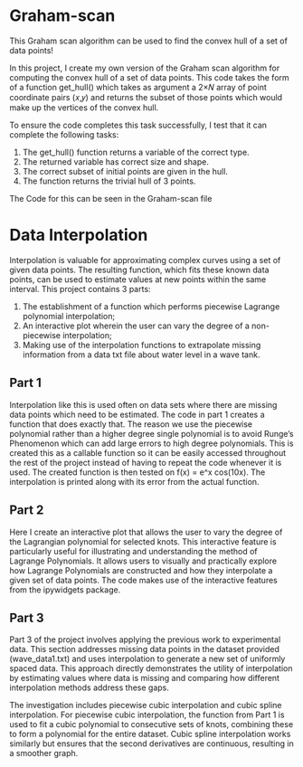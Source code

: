 # Graham-scan
This Graham scan algorithm can be used to find the convex hull of a set of data points!

In this project, I create my own version of the Graham scan algorithm for computing the convex hull of a set of data points. This code takes the form of a function get_hull() which takes as argument a  2×𝑁 array of point coordinate pairs  (𝑥,𝑦) and returns the subset of those points which would make up the vertices of the convex hull.

To ensure the code completes this task successfully, I test that it can complete the following tasks:
1. The get_hull() function returns a variable of the correct type.
2. The returned variable has correct size and shape.
3. The correct subset of initial points are given in the hull.
4. The function returns the trivial hull of 3 points.

The Code for this can be seen in the Graham-scan file

# Data Interpolation


Interpolation is valuable for approximating complex curves using a set of given data points. The resulting function, which fits these known data points, can be used to estimate values at new points within the same interval. This project contains 3 parts:

1. The establishment of a function which performs piecewise Lagrange polynomial interpolation;
2. An interactive plot wherein the user can vary the degree of a non-piecewise interpolation;
3. Making use of the interpolation functions to extrapolate missing information from a data txt file about water level in a wave tank.

## Part 1 

Interpolation like this is used often on data sets where there are missing data points which need to be estimated. The code in part 1 creates a function that does exactly that. The reason we use the piecewise polynomial rather than a higher degree single polynomial is to avoid Runge’s Phenomenon which can add large errors to high degree polynomials. This is created this as a callable function so it can be easily accessed throughout the rest of the project instead of having to repeat the code whenever it is used. The created function is then tested on f(x) = e^x cos(10x). The interpolation is printed along with its error from the actual function.

## Part 2 

Here I create an interactive plot that allows the user to vary the degree of the Lagrangian polynomial for selected knots.
This interactive feature is particularly useful for illustrating and understanding the method of Lagrange Polynomials. It allows users to visually and practically explore how Lagrange Polynomials are constructed and how they interpolate a given set of data points. The code makes use of the interactive features from the ipywidgets package.

## Part 3


Part 3 of the project involves applying the previous work to experimental data. This section addresses missing data points in the dataset provided (wave_data1.txt) and uses interpolation to generate a new set of uniformly spaced data. This approach directly demonstrates the utility of interpolation by estimating values where data is missing and comparing how different interpolation methods address these gaps.

The investigation includes piecewise cubic interpolation and cubic spline interpolation. For piecewise cubic interpolation, the function from Part 1 is used to fit a cubic polynomial to consecutive sets of knots, combining these to form a polynomial for the entire dataset. Cubic spline interpolation works similarly but ensures that the second derivatives are continuous, resulting in a smoother graph.

